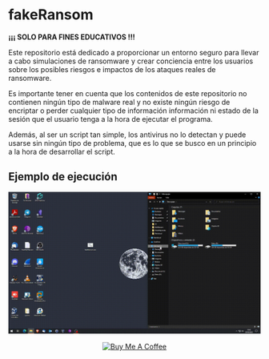 # fakeRansom

**¡¡¡ SOLO PARA FINES EDUCATIVOS !!!**

Este repositorio está dedicado a proporcionar un entorno seguro para llevar a cabo simulaciones de ransomware y crear conciencia entre los usuarios sobre los posibles riesgos e impactos de los ataques reales de ransomware. 

Es importante tener en cuenta que los contenidos de este repositorio no contienen ningún tipo de malware real y no existe ningún riesgo de encriptar o perder cualquier tipo de información información ni estado de la sesión que el usuario tenga a la hora de ejecutar el programa.

Además, al ser un script tan simple, los antivirus no lo detectan y puede usarse sin ningún tipo de problema, que es lo que se busco en un principio a la hora de desarrollar el script.

<h2>Ejemplo de ejecución</h2>

![Ejecucion](/img/ejecucion.gif)


<p align="center">
<a href="https://www.buymeacoffee.com/waidrocx" target="_blank"><img src="https://cdn.buymeacoffee.com/buttons/default-orange.png" alt="Buy Me A Coffee" height="41" width="174"></a>
</p>
